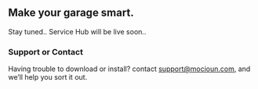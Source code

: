 ## Make your garage smart. 

Stay tuned.. Service Hub will be live soon..  


### Support or Contact

Having trouble to download or install? contact support@mocioun.com,  and we’ll help you sort it out.
